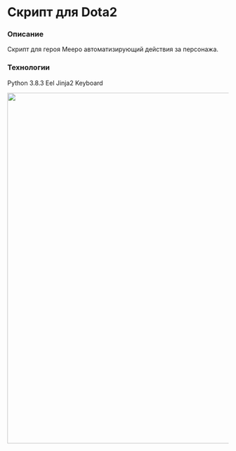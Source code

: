 # Скрипт для Dota2

### Описание
Скрипт для героя Meepo автоматизирующий действия за персонажа.

### Технологии
Python 3.8.3
Eel
Jinja2
Keyboard

<img src="https://github.com/kozarezov/eel_app_script/screenshot.png" width="800">  